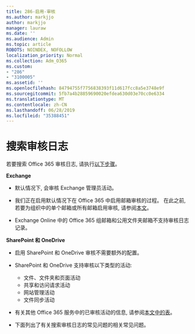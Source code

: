 ```yaml
---
title: 286-启用-审核
ms.author: markjjo
author: markjjo
manager: lauraw
ms.date: ''
ms.audience: Admin
ms.topic: article
ROBOTS: NOINDEX, NOFOLLOW
localization_priority: Normal
ms.collection: Adm_O365
ms.custom:
- "286"
- "3100005"
ms.assetid: ''
ms.openlocfilehash: 84794755f7756838393f11d617fcc8a5e3748e9f
ms.sourcegitcommit: 5fb7a4b28859690020efdea630d03e70cc0e6334
ms.translationtype: MT
ms.contentlocale: zh-CN
ms.lasthandoff: 06/28/2019
ms.locfileid: "35388451"
---
```

# <a name="search-the-audit-log"></a>搜索审核日志

若要搜索 Office 365 审核日志, 请执行[以下步骤](https://docs.microsoft.com/office365/securitycompliance/search-the-audit-log-in-security-and-compliance#search-the-audit-log)。

**Exchange**

- 默认情况下, 会审核 Exchange 管理员活动。

- 我们正在启用默认情况下在 Office 365 中启用邮箱审核的过程。 在此之前, 若要为组织中的单个邮箱或所有邮箱启用审核, 请参阅[本文](https://docs.microsoft.com/office365/securitycompliance/enable-mailbox-auditing)。

- Exchange Online 中的 Office 365 组邮箱和公用文件夹邮箱不支持审核日志记录。

**SharePoint 和 OneDrive**

- 启用 SharePoint 和 OneDrive 审核不需要额外的配置。

- SharePoint 和 OneDrive 支持审核以下类型的活动:

    - 文件、文件夹和页面活动
    - 共享和访问请求活动
    - 网站管理活动
    - 文件同步活动

- 有关其他 Office 365 服务中的已审核活动的信息, 请参阅[本文中的表](https://docs.microsoft.com/office365/securitycompliance/search-the-audit-log-in-security-and-compliance#audited-activities)。

- 下面列出了有关搜索审核日志[](https://docs.microsoft.com/office365/securitycompliance/search-the-audit-log-in-security-and-compliance#frequently-asked-questions)的常见问题的相关常见问题。